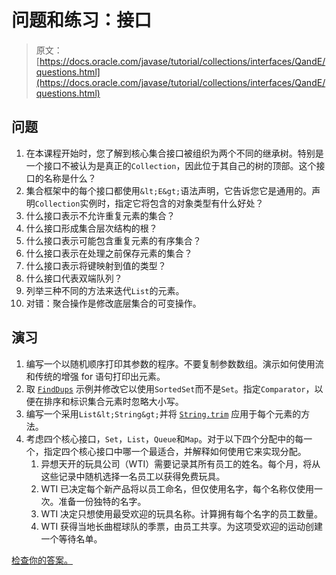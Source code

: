 # 问题和练习：接口

> 原文： [https://docs.oracle.com/javase/tutorial/collections/interfaces/QandE/questions.html](https://docs.oracle.com/javase/tutorial/collections/interfaces/QandE/questions.html)

## 问题

1.  在本课程开始时，您了解到核心集合接口被组织为两个不同的继承树。特别是一个接口不被认为是真正的`Collection`，因此位于其自己的树的顶部。这个接口的名称是什么？
2.  集合框架中的每个接口都使用`&lt;E&gt;`语法声明，它告诉您它是通用的。声明`Collection`实例时，指定它将包含的对象类型有什么好处？
3.  什么接口表示不允许重复元素的集合？
4.  什么接口形成集合层次结构的根？
5.  什么接口表示可能包含重复元素的有序集合？
6.  什么接口表示在处理之前保存元素的集合？
7.  什么接口表示将键映射到值的类型？
8.  什么接口代表双端队列？
9.  列举三种不同的方法来迭代`List`的元素。
10.  对错：聚合操作是修改底层集合的可变操作。

## 演习

1.  编写一个以随机顺序打印其参数的程序。不要复制参数数组。演示如何使用流和传统的增强 for 语句打印出元素。
2.  取 [`FindDups`](../examples/FindDups.java) 示例并修改它以使用`SortedSet`而不是`Set`。指定`Comparator`，以便在排序和标识集合元素时忽略大小写。
3.  编写一个采用`List&lt;String&gt;`并将 [`String.trim`](https://docs.oracle.com/javase/8/docs/api/java/lang/String.html#trim--) 应用于每个元素的方法。
4.  考虑四个核心接口，`Set`，`List`，`Queue`和`Map`。对于以下四个分配中的每一个，指定四个核心接口中哪一个最适合，并解释如何使用它来实现分配。
    1.  异想天开的玩具公司（WTI）需要记录其所有员工的姓名。每个月，将从这些记录中随机选择一名员工以获得免费玩具。
    2.  WTI 已决定每个新产品将以员工命名，但仅使用名字，每个名称仅使用一次。准备一份独特的名字。
    3.  WTI 决定只想使用最受欢迎的玩具名称。计算拥有每个名字的员工数量。
    4.  WTI 获得当地长曲棍球队的季票，由员工共享。为这项受欢迎的运动创建一个等待名单。

[检查你的答案。](answers.html)